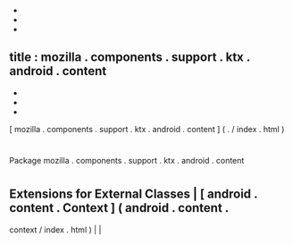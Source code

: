 -
-
-
title
:
mozilla
.
components
.
support
.
ktx
.
android
.
content
-
-
-
-
[
mozilla
.
components
.
support
.
ktx
.
android
.
content
]
(
.
/
index
.
html
)
#
#
Package
mozilla
.
components
.
support
.
ktx
.
android
.
content
#
#
#
Extensions
for
External
Classes
|
[
android
.
content
.
Context
]
(
android
.
content
.
-
context
/
index
.
html
)
|
|
